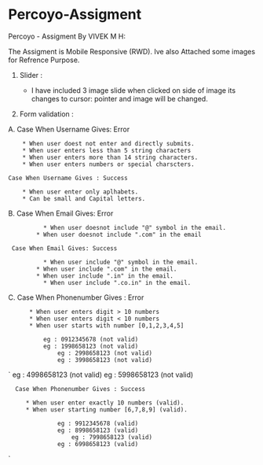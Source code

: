 # Percoyo-Assigment

Percoyo - Assigment By VIVEK M H: 

The Assigment is Mobile Responsive (RWD).
Ive also Attached some images for Refrence Purpose.

1. Slider :
    - I have included 3 image slide when clicked on side of image its changes to cursor: pointer
      and image will be changed.
 

2. Form validation : 

  A. Case When Username Gives: Error

        * When user doest not enter and directly submits. 
        * When user enters less than 5 string characters 
        * When user enters more than 14 string characters.
        * When user enters numbers or special charscters.
   
    Case When Username Gives : Success

        * When user enter only aplhabets.
        * Can be small and Capital letters.
  


  B. Case When Email Gives: Error 

	          * When user doesnot include "@" symbol in the email.
            * When user doesnot include ".com" in the email

     Case When Email Gives: Success 

	          * When user include "@" symbol in the email.
            * When user include ".com" in the email.
            * When user include ".in" in the email.
	          * When user include ".co.in" in the email.
   

   C. Case When Phonenumber Gives : Error 

	      * When user enters digit > 10 numbers 
	      * When user enters digit < 10 numbers
	      * When user starts with number [0,1,2,3,4,5] 
                 
              eg : 0912345678 (not valid)
              eg : 1998658123 (not valid)
		          eg : 2998658123 (not valid)
 		          eg : 3998658123 (not valid)
`	            eg : 4998658123 (not valid)
              eg : 5998658123 (not valid)

      Case When Phonenumber Gives : Success

         * When user enter exactly 10 numbers (valid).
         * When user starting number [6,7,8,9] (valid).
		            
                  eg : 9912345678 (valid)
                  eg : 8998658123 (valid)
		              eg : 7998658123 (valid)
                  eg : 6998658123 (valid)
`	        

       



